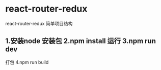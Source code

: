 # react-router-redux
react-router-redux 简单项目结构

1.安装node
 安装包
2.npm install
 运行
3.npm run dev   
--------------------
 打包
4.npm run build
